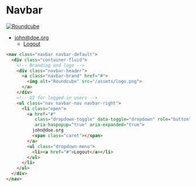 # Navbar

<div class="livingstyleguide--paragraph">
  <nav class="navbar navbar-default">
    <div class="container-fluid">
      <!-- Branding and logo -->
      <div class="navbar-header">
        <a class="navbar-brand" href="#">
          <img alt="Roundcube" src="/assets/logo.png">
        </a>
      </div>
      <!-- UI for logged-in users -->
      <ul class="nav navbar-nav navbar-right">
        <li class="open">
          <a href="#" class="dropdown-toggle" data-toggle="dropdown" role="button" aria-haspopup="true" aria-expanded="true">
            john@doe.org
            <span class="caret"></span>
          </a>
          <ul class="dropdown-menu">
            <li><a href="#">Logout</a></li>
          </ul>
        </li>
      </ul>
    </div>
  </nav>
</div>


```html
<nav class="navbar navbar-default">
  <div class="container-fluid">
    <!-- Branding and logo -->
    <div class="navbar-header">
      <a class="navbar-brand" href="#">
        <img alt="Roundcube" src="/assets/logo.png">
      </a>
    </div>
    <!-- UI for logged-in users -->
    <ul class="nav navbar-nav navbar-right">
      <li class="open">
        <a href="#"
           class="dropdown-toggle" data-toggle="dropdown" role="button"
           aria-haspopup="true" aria-expanded="true">
          john@doe.org
          <span class="caret"></span>
        </a>
        <ul class="dropdown-menu">
          <li><a href="#">Logout</a></li>
        </ul>
      </li>
    </ul>
  </div>
</nav>
```
